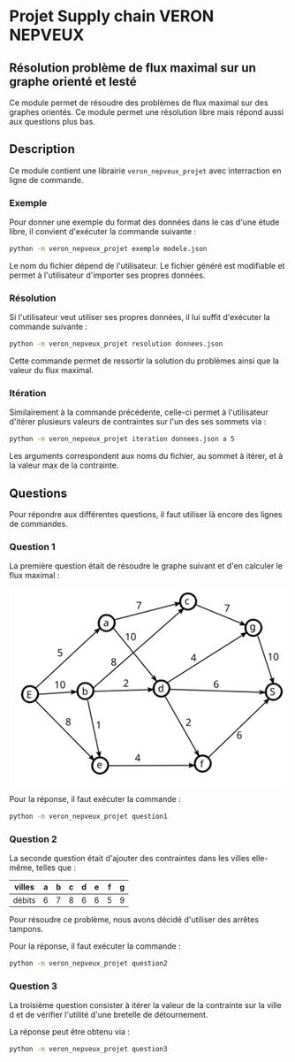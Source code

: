 # Projet Supply chain VERON NEPVEUX
## Résolution problème de flux maximal sur un graphe orienté et lesté

Ce module permet de résoudre des problèmes de flux maximal sur des graphes orientés.
Ce module permet une résolution libre mais répond aussi aux questions plus bas.

## Description 

Ce module contient une librairie `veron_nepveux_projet` avec interraction en ligne de commande. 

### Exemple 

Pour donner une exemple du format des données dans le cas d'une étude libre, il convient d'exécuter la commande suivante :

```sh
python -m veron_nepveux_projet exemple modele.json
```

Le nom du fichier dépend de l'utilisateur.
Le fichier généré est modifiable et permet à l'utilisateur d'importer ses propres données.

### Résolution

Si l'utilisateur veut utiliser ses propres données, il lui suffit d'exécuter la commande suivante :

```sh
python -m veron_nepveux_projet resolution donnees.json
```

Cette commande permet de ressortir la solution du problèmes ainsi que la valeur du flux maximal.

### Itération

Similairement à la commande précédente, celle-ci permet à l'utilisateur d'itérer plusieurs valeurs de contraintes sur l'un des ses sommets via :

```sh
python -m veron_nepveux_projet iteration donnees.json a 5
```

Les arguments correspondent aux noms du fichier, au sommet à itérer, et à la valeur max de la contrainte.

## Questions

Pour répondre aux différentes questions, il faut utiliser là encore des lignes de commandes.

### Question 1

La première question était de résoudre le graphe suivant et d'en calculer le flux maximal : 

![reseau](reseau.svg)

Pour la réponse, il faut exécuter la commande :

```sh
python -m veron_nepveux_projet question1
```

### Question 2

La seconde question était d'ajouter des contraintes dans les villes elle-même, telles que :

| villes | a   | b   | c   | d   | e   | f   | g   |
| ------ | --- | --- | --- | --- | --- | --- | --- |
| débits | 6   | 7   | 8   | 6   | 6   | 5   | 9   |

Pour résoudre ce problème, nous avons décidé d'utiliser des arrêtes tampons.

Pour la réponse, il faut exécuter la commande :

```sh
python -m veron_nepveux_projet question2
```

### Question 3

La troisième question consister à itérer la valeur de la contrainte sur la ville d et de vérifier l'utilité d'une bretelle de détournement.

La réponse peut être obtenu via : 

```sh
python -m veron_nepveux_projet question3
```